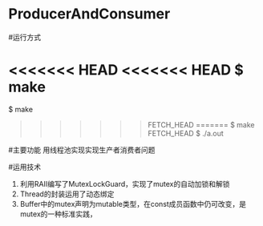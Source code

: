 ProducerAndConsumer
==========

#运行方式  

<<<<<<< HEAD
<<<<<<< HEAD
$ make  
=======
$ make   
>>>>>>> FETCH_HEAD
=======
$ make   
>>>>>>> FETCH_HEAD
$ ./a.out

#主要功能
用线程池实现实现生产者消费者问题

#运用技术
1. 利用RAII编写了MutexLockGuard，实现了mutex的自动加锁和解锁
2. Thread的封装运用了动态绑定
3. Buffer中的mutex声明为mutable类型，在const成员函数中仍可改变，是mutex的一种标准实践，

